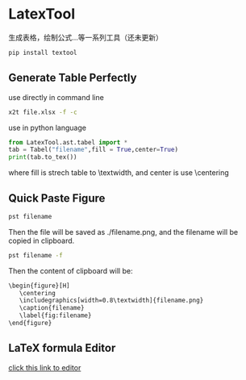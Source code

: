 # LatexTool
生成表格，绘制公式...等一系列工具（还未更新）

```bash
pip install textool
```

## Generate Table Perfectly

use directly in command line
```bash
x2t file.xlsx -f -c
```

use in python language
```python
from LatexTool.ast.tabel import *
tab = Tabel("filename",fill = True,center=True)
print(tab.to_tex())
```

where fill is strech table to \textwidth, and center is use \centering

## Quick Paste Figure

```bash
pst filename
```

Then the file will be saved as ./filename.png, and the filename will be copied in clipboard.


```bash
pst filename -f
```
Then the content of clipboard will be:
```bash
\begin{figure}[H]
   \centering
   \includegraphics[width=0.8\textwidth]{filename.png}
   \caption{filename}
   \label{fig:filename}
\end{figure}
```

## LaTeX formula Editor

[click this link to editor](./latexEditor.html)